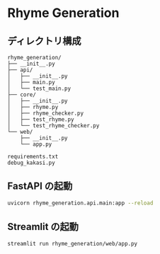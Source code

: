 # Rhyme Generation

## ディレクトリ構成
```
rhyme_generation/
├── __init__.py
├── api/
│   ├── __init__.py
│   ├── main.py
│   └── test_main.py
├── core/
│   ├── __init__.py
│   ├── rhyme.py
│   ├── rhyme_checker.py
│   ├── test_rhyme.py
│   └── test_rhyme_checker.py
└── web/
    ├── __init__.py
    └── app.py

requirements.txt
debug_kakasi.py
```

## FastAPI の起動
```bash
uvicorn rhyme_generation.api.main:app --reload
```

## Streamlit の起動
```bash
streamlit run rhyme_generation/web/app.py
```
